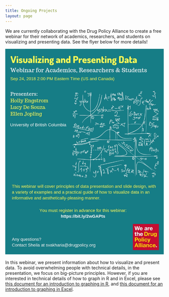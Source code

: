 ```yaml
---
title: Ongoing Projects
layout: page
---
```

We are currently collaborating with the Drug Policy Alliance to create a free webinar for their network of academics, researchers, and students on visualizing and presenting data. See the flyer below for more details!

<img src="\assets\webinar.jpg">

<p>In this webinar, we present information about how to visualize and present data. To avoid overwhelming people with technical details, in the presentation, we focus on big-picture principles. However, if you are interested in technical details of how to graph in R and in Excel, please see <a href="{{site.url}}/assets/How-to-Graph.pdf">this document for an introduction to graphing in R</a>, and <a href="{{site.url}}/assets/How-to-Make-a-Graph=in-Excel.pdf">this document for an introduction to graphing in Excel</a>.




